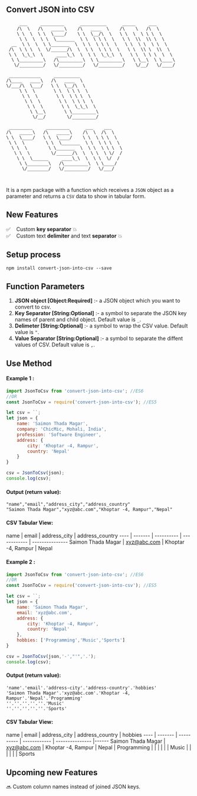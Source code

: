## Convert JSON into CSV

```
     ___     _________      __________      _____     ___
    /\  \   /\   _____\    /\   ____  \    /\    \   /\  \
    \ \  \  \ \  \____/    \ \  \__/\  \   \ \  \  \ \ \  \
     \ \  \  \ \  \_______  \ \  \ \ \  \   \ \  \\  \\ \  \
  __  \ \  \  \ \_______  \  \ \  \ \ \  \   \ \  \ \  \ \  \
 /\  \ \ \  \  \/______/\  \  \ \  \ \ \  \   \ \  \\ \  \\  \
 \ \  \_\_\  \     ____\_\  \  \ \  \_\_\  \   \ \  \ \ \  \  \
  \ \_________\   /\_________\  \ \_________\   \ \__\  \ \____\
   \/_________/   \/_________/   \/_________/    \/__/   \/____/

 ____________     __________
/\____   ____\   /\   ____  \
\/___/\  \___/   \ \  \__/\  \
     \ \  \       \ \  \ \ \  \
      \ \  \       \ \  \ \ \  \
       \ \  \       \ \  \ \ \  \
        \ \  \       \ \  \_\_\  \
         \ \__\       \ \_________\
          \/__/        \/_________/

 _________     _________      ___    ___
/\   _____\   /\   _____\    /\  \  /\  \
\ \  \____/   \ \  \____/    \ \  \ \ \  \
 \ \  \        \ \  \_______  \ \  \ \ \  \
  \ \  \        \ \_______  \  \ \  \ \ \  \
   \ \  \        \/______/\  \  \ \  \ \/  /
    \ \  \______     ____\_\  \  \ \  \/  /
     \ \________\   /\_________\  \ \____/  
      \/________/   \/_________/   \/___/

                             
```

It is a npm package with a function which receives a `JSON` object as a parameter and returns a `CSV` data to show in tabular form.

## New Features
:white_check_mark: &nbsp;&nbsp; Custom **key separator** :boom: <br/>
:white_check_mark: &nbsp;&nbsp; Custom text **delimiter** and text **separator** :boom:

## Setup process
```
npm install convert-json-into-csv --save
```

## Function Parameters
1. **JSON object [Object:Required]** :- a JSON object which you want to convert to csv.
2. **Key Separator [String:Optional]** :- a symbol to separate the JSON key names of parent and child object. Default value is ` _ `.
4. **Delimeter [String:Optional]** :- a symbol to wrap the CSV value. Default value is ` " `.
3. **Value Separator [String:Optional]** :- a symbol to separate the diffent values of CSV. Default value is ` , `.

## Use Method

#### Example 1 :
```javascript
import JsonToCsv from 'convert-json-into-csv'; //ES6
//OR
const JsonToCsv = require('convert-json-into-csv'); //ES5

let csv = ``;
let json = {
    name: 'Saimon Thada Magar',
    company: 'ChicMic, Mohali, India',
    profession: 'Software Engineer',
    address: {
        city: 'Khoptar -4, Rampur',
        country: 'Nepal'
    }
}

csv = JsonToCsv(json);
console.log(csv);
```

#### Output (return value):
```
"name","email","address_city","address_country"
"Saimon Thada Magar","xyz@abc.com","Khoptar -4, Rampur","Nepal"
```

#### CSV Tabular View:
name | email | address_city | address_country
---- | ------- | ---------- | ------------ | ---------------
Saimon Thada Magar | xyz@abc.com | Khoptar -4, Rampur | Nepal

#### Example 2 :
```javascript
import JsonToCsv from 'convert-json-into-csv'; //ES6
//OR
const JsonToCsv = require('convert-json-into-csv'); //ES5

let csv = ``;
let json = {
    name: 'Saimon Thada Magar',
    email: 'xyz@abc.com',
    address: {
        city: 'Khoptar -4, Rampur',
        country: 'Nepal'
    },
    hobbies: ['Programming','Music','Sports']
}

csv = JsonToCsv(json,'-',"'",'.');
console.log(csv);
```

#### Output (return value):
```
'name'.'email'.'address-city'.'address-country'.'hobbies'
'Saimon Thada Magar'.'xyz@abc.com'.'Khoptar -4, Rampur'.'Nepal'.'Programming'
''.''.''.''.''.'Music'
''.''.''.''.''.'Sports'
```

#### CSV Tabular View:
name | email | address_city | address_country | hobbies
---- | ------- | ---------- | ------------ | --------------- |------
Saimon Thada Magar | xyz@abc.com | Khoptar -4, Rampur | Nepal | Programming
| | | | | | Music
| | | | | | Sports


## Upcoming new Features 
:soon: Custom column names instead of joined JSON keys.